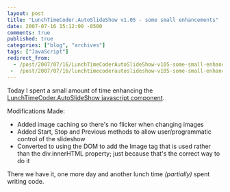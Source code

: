 ```yaml
---
layout: post
title: "LunchTimeCoder.AutoSlideShow v1.05 - some small enhancements"
date: 2007-07-16 15:12:00 -0500
comments: true
published: true
categories: ["blog", "archives"]
tags: ["JavaScript"]
redirect_from: 
  - /post/2007/07/16/LunchTimeCoderAutoSlideShow-v105-some-small-enhancements
 -  /post/2007/07/16/lunchtimecoderautoslideshow-v105-some-small-enhancements
---
```

<!-- more -->
<p>Today I spent a small amount of time enhancing the <a href="/Download/LunchTimeCoder/JavaScript/AutoSlideShow/">LunchTimeCoder.AutoSlideShow javascript component</a>.</p>
<p>Modifications Made:</p>
<ul>
<li>Added image caching so there's no flicker when changing images</li>
<li>Added Start, Stop and Previous methods to allow user/programmatic control of the slideshow</li>
<li>Converted to using the DOM to add the Image tag that is used rather than the div.innerHTML property; just because that's the correct way to do it</li>
</ul>
<p>There we have it, one more day and another lunch time <em>(partially)</em>&nbsp;spent writing code.</p>
